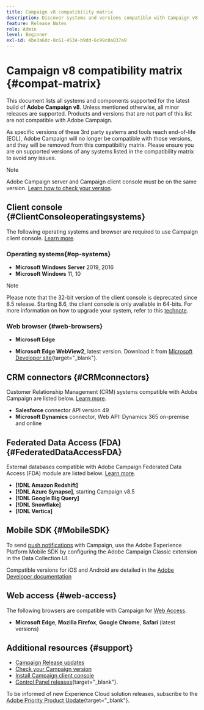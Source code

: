 ```yaml
---
title: Campaign v8 compatibility matrix
description: Discover systems and versions compatible with Campaign v8
feature: Release Notes
role: Admin
level: Beginner
exl-id: 4be3a6dc-0c61-4534-b9dd-6c99c8a037a9
---
```

# Campaign v8 compatibility matrix {#compat-matrix}

This document lists all systems and components supported for the latest build of **Adobe Campaign v8**. Unless mentioned otherwise, all minor releases are supported. Products and versions that are not part of this list are not compatible with Adobe Campaign.

As specific versions of these 3rd party systems and tools reach end-of-life (EOL), Adobe Campaign will no longer be compatible with those versions, and they will be removed from this compatibility matrix. Please ensure you are on supported versions of any systems listed in the compatibility matrix to avoid any issues.

>[!NOTE]
>
>Adobe Campaign server and Campaign client console must be on the same version. [Learn how to check your version](upgrades.md#version).

## Client console {#ClientConsoleoperatingsystems}

The following operating systems and browser are required to use Campaign client console. [Learn more](connect.md).

### Operating systems{#op-systems}

* **Microsoft Windows Server** 2019, 2016
* **Microsoft Windows** 11, 10

>[!NOTE]
>
>Please note that the 32-bit version of the client console is deprecated since 8.5 release. Starting 8.6, the client console is only available in 64-bits. For more information on how to upgrade your system, refer to this [technote](../../technotes/upgrades/console.md).

### Web browser {#web-browsers}

* **Microsoft Edge**

* **Microsoft Edge WebView2**, latest version. Download it from [Microsoft Developer site](http://www.adobe.com/go/acc-ms-webview2-runtime-download){target="_blank"}.

## CRM connectors {#CRMconnectors}

Customer Relationship Management (CRM) systems compatible with Adobe Campaign are listed below. [Learn more](../connect/crm.md).

* **Salesforce** connector API version 49
* **Microsoft Dynamics** connector, Web API: Dynamics 365 on-premise and online

## Federated Data Access (FDA){#FederatedDataAccessFDA}

External databases compatible with Adobe Campaign Federated Data Access (FDA) module are listed below. [Learn more](../connect/fda.md).

* **[!DNL Amazon Redshift]**
* **[!DNL Azure Synapse]**, starting Campaign v8.5
* **[!DNL Google Big Query]**
* **[!DNL Snowflake]**
* **[!DNL Vertica]**

## Mobile SDK {#MobileSDK}

To send [push notifications](../send/push.md) with Campaign, use the Adobe Experience Platform Mobile SDK by configuring the Adobe Campaign Classic extension in the Data Collection UI. 

Compatible versions for iOS and Android are detailed in the [Adobe Developer documentation](https://developer.adobe.com/client-sdks/home/)

## Web access {#web-access}

The following browsers are compatible with Campaign for [Web Access](connect.md#web-access).

* **Microsoft Edge**, **Mozilla Firefox**, **Google Chrome**, **Safari** (latest versions)


## Additional resources {#support}

* [Campaign Release updates](upgrades.md)
* [Check your Campaign version](upgrades.md#version)
* [Install Campaign client console](connect.md)
* [Control Panel releases](https://experienceleague.adobe.com/docs/control-panel/using/release-notes.html){target="_blank"}.

To be informed of new Experience Cloud solution releases, subscribe to the [Adobe Priority Product Update](https://www.adobe.com/subscription/priority-product-update.html){target="_blank"}.